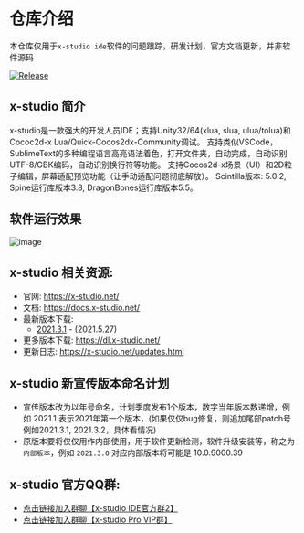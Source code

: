 # 仓库介绍

本仓库仅用于`x-studio ide`软件的问题跟踪，研发计划，官方文档更新，并非软件源码

[![Release](https://img.shields.io/badge/版本-v2021.3.1-blue.svg)](https://github.com/simdsoft/x-studio/releases)

## x-studio 简介

x-studio是一款强大的开发人员IDE；支持Unity32/64(xlua, slua, ulua/tolua)和Cococ2d-x Lua/Quick-Cocos2dx-Community调试。 支持类似VSCode，SublimeText的多种编程语言高亮语法着色，打开文件夹，自动完成，自动识别UTF-8/GBK编码，自动识别换行符等功能。 支持Cocos2d-x场景（UI）和2D粒子编辑，屏幕适配预览功能（让手动适配问题彻底解放）。 Scintilla版本: 5.0.2, Spine运行库版本3.8, DragonBones运行库版本5.5。

## 软件运行效果

![image](https://github.com/simdsoft/x-studio/blob/master/showcase21-1.png)

## x-studio 相关资源:

- 官网: https://x-studio.net/
- 文档: https://docs.x-studio.net/
- 最新版本下载: 
  - [2021.3.1](https://x-studio.net/dl.php?version=10.0.9000.40) - (2021.5.27)
- 更多版本下载: https://dl.x-studio.net/
- 更新日志: https://x-studio.net/updates.html

## x-studio 新宣传版本命名计划

- 宣传版本改为以年号命名，计划季度发布1个版本，数字当年版本数递增，例如 2021.1 表示2021年第一个版本，(如果仅仅bug修复，则追加尾部patch号例如2021.3.1, 2021.3.2，具体看情况)
- 原版本要将仅仅用作内部使用，用于软件更新检测，软件升级安装等，称之为`内部版本`，例如 `2021.3.0` 对应内部版本将可能是 10.0.9000.39

## x-studio 官方QQ群:

- [点击链接加入群聊【x-studio IDE官方群2】](https://jq.qq.com/?_wv=1027&k=eSrJrTIV)
- [点击链接加入群聊【x-studio Pro VIP群】](https://jq.qq.com/?_wv=1027&k=F10LQSJt)
